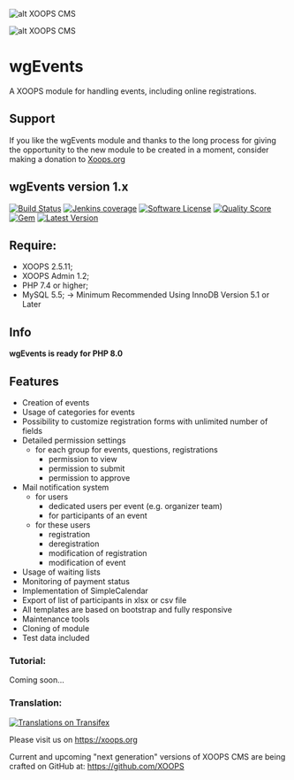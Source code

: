 ![alt XOOPS CMS](https://xoops.org/images/logoXoops4GithubRepository.png)

![alt XOOPS CMS](https://xoops.org/images/logoXoopsPhp8.png)

# wgEvents
A XOOPS module for handling events, including online registrations.

## Support

If you like the wgEvents module and thanks to the long process for giving the opportunity to the new module to be created in a moment, consider making a donation to <a href="https://xoops.org/modules/xdonations/" target="_blank" title="Donate to Xoops">Xoops.org</a>

## wgEvents version 1.x

[![Build Status](https://scrutinizer-ci.com/g/ggoffy/wgevents/badges/build.png?b=master)](https://travis-ci.org/ggoffy/wgevents)
[![Jenkins coverage](https://img.shields.io/jenkins/c/https/jenkins.qa.ubuntu.com/address-book-service-utopic-i386-ci.svg)](https://github.com/XoopsModules25x/wgevents)
[![Software License](https://img.shields.io/badge/license-GPL-brightgreen.svg?style=flat)](docs/license.txt)
[![Quality Score](https://img.shields.io/scrutinizer/g/ggoffy/wgblocks.svg?style=flat)](https://scrutinizer-ci.com/g/ggoffy/wgevents)
[![Gem](https://img.shields.io/gem/dt/rails.svg)](XoopsModules25x/wgevents)
[![Latest Version](https://img.shields.io/github/release/XoopsModules25x/wgevents.svg?style=flat)](https://github.com/XoopsModules25x/wgevents/releases/latest)

## Require:
- XOOPS 2.5.11;
- XOOPS Admin 1.2;
- PHP 7.4 or higher;
- MySQL 5.5; -> Minimum Recommended Using InnoDB Version 5.1 or Later

## Info

**wgEvents is ready for PHP 8.0**

## Features
- Creation of events
- Usage of categories for events
- Possibility to customize registration forms with unlimited number of fields
- Detailed permission settings
    - for each group for events, questions, registrations
        - permission to view
        - permission to submit
        - permission to approve
- Mail notification system
    - for users
        - dedicated users per event (e.g. organizer team)
        - for participants of an event
    - for these users
        - registration
        - deregistration
        - modification of registration
        - modification of event
- Usage of waiting lists
- Monitoring of payment status
- Implementation of SimpleCalendar
- Export of list of participants in xlsx or csv file
- All templates are based on bootstrap and fully responsive
- Maintenance tools
- Cloning of module
- Test data included


### Tutorial:
Coming soon...

### Translation:
[![Translations on Transifex](https://xoops.org/images/translations-transifex-blue.svg)](https://www.transifex.com/xoops)

Please visit us on https://xoops.org

Current and upcoming "next generation" versions of XOOPS CMS are being crafted on GitHub at: https://github.com/XOOPS
